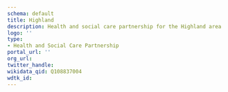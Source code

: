 ```yaml
---
schema: default
title: Highland
description: Health and social care partnership for the Highland area
logo: ''
type:
- Health and Social Care Partnership
portal_url: ''
org_url: 
twitter_handle: 
wikidata_qid: Q108837004
wdtk_id: 
---
```

